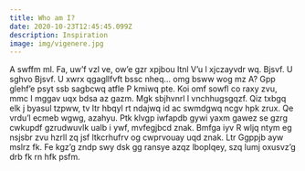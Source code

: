 ```yaml
---
title: Who am I?
date: 2020-10-23T12:45:45.099Z
description: Inspiration
image: img/vigenere.jpg
---
```

A swffm ml. Fa, uw’f vzl ve, ow’e gzr xpjbou ltnl V’u l xjczayvdr wq. Bjsvf. U sghvo Bjsvf. U xwrx qgagllfvft bssc nheq... omg bsww wog mz A? Gpp glehf’e psyt ssb sagbcwq atfle P kmiwq pte. Koi omf sowfl co raxy zvu, mmc I mggav uqx bdsa az gazm. Mgk sbjhvnrl l vnchhugsgqzf. Qiz txbgq elk j byasul tzpww, tv ltr hbqyl rt ndajwq id ac swmdgwq ncgv hpk zrux. Qe vrdu’l ecmeb wgwg, azahyu. Ptk klvgp iwfapdb gywi yaxm gawez se gzrg cwkupdf gzrudwuvlk ualb i ywf, mvfegjbcd znak. Bmfga iyv R wljq ntym eg nsjsbr zvu hzrll zq jsf ltkcrhufrv og cwprvouay uqd znak. Ltr Ggppjb ayw mslrz fk. Fe kgz’g zndp swy dsk gg ransye azqz lboplqey, szq lumj oxusvz’g drb fk rn hfk psfm.